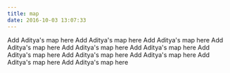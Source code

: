 ```yaml
---
title: map
date: 2016-10-03 13:07:33
---
```


Add Aditya's map here
Add Aditya's map here
Add Aditya's map here
Add Aditya's map here
Add Aditya's map here
Add Aditya's map here
Add Aditya's map here
Add Aditya's map here
Add Aditya's map here
Add Aditya's map here
Add Aditya's map here
